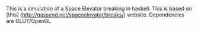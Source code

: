 This is a simulation of a Space Elevator breaking in haskell.
This is based on [this] (http://gassend.net/spaceelevator/breaks/) website.
Dependencies are GLUT/OpenGL
